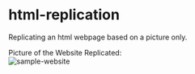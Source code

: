 # html-replication

Replicating an html webpage based on a picture only.  

Picture of the Website Replicated:  
![sample-website](https://github.com/turnertrowbridge/html-replication/assets/69882779/a6e0ad88-9c95-4c67-97fe-814c9e23f310)
